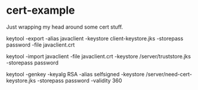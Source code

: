 # cert-example
Just wrapping my head around some cert stuff.

keytool -export -alias javaclient -keystore client-keystore.jks -storepass password -file javaclient.crt

keytool -import javaclient -file javaclient.crt -keystore /server/truststore.jks -storepass password

keytool -genkey -keyalg RSA -alias selfsigned -keystore /server/need-cert-keystore.jks -storepass password -validity 360
